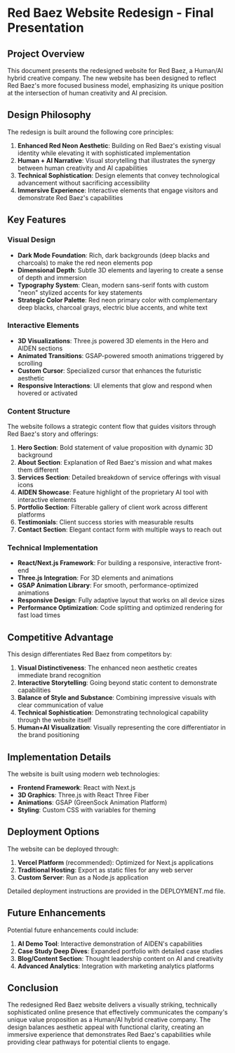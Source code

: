 # Red Baez Website Redesign - Final Presentation

## Project Overview

This document presents the redesigned website for Red Baez, a Human/AI hybrid creative company. The new website has been designed to reflect Red Baez's more focused business model, emphasizing its unique position at the intersection of human creativity and AI precision.

## Design Philosophy

The redesign is built around the following core principles:

1. **Enhanced Red Neon Aesthetic**: Building on Red Baez's existing visual identity while elevating it with sophisticated implementation
2. **Human + AI Narrative**: Visual storytelling that illustrates the synergy between human creativity and AI capabilities
3. **Technical Sophistication**: Design elements that convey technological advancement without sacrificing accessibility
4. **Immersive Experience**: Interactive elements that engage visitors and demonstrate Red Baez's capabilities

## Key Features

### Visual Design

- **Dark Mode Foundation**: Rich, dark backgrounds (deep blacks and charcoals) to make the red neon elements pop
- **Dimensional Depth**: Subtle 3D elements and layering to create a sense of depth and immersion
- **Typography System**: Clean, modern sans-serif fonts with custom "neon" stylized accents for key statements
- **Strategic Color Palette**: Red neon primary color with complementary deep blacks, charcoal grays, electric blue accents, and white text

### Interactive Elements

- **3D Visualizations**: Three.js powered 3D elements in the Hero and AIDEN sections
- **Animated Transitions**: GSAP-powered smooth animations triggered by scrolling
- **Custom Cursor**: Specialized cursor that enhances the futuristic aesthetic
- **Responsive Interactions**: UI elements that glow and respond when hovered or activated

### Content Structure

The website follows a strategic content flow that guides visitors through Red Baez's story and offerings:

1. **Hero Section**: Bold statement of value proposition with dynamic 3D background
2. **About Section**: Explanation of Red Baez's mission and what makes them different
3. **Services Section**: Detailed breakdown of service offerings with visual icons
4. **AIDEN Showcase**: Feature highlight of the proprietary AI tool with interactive elements
5. **Portfolio Section**: Filterable gallery of client work across different platforms
6. **Testimonials**: Client success stories with measurable results
7. **Contact Section**: Elegant contact form with multiple ways to reach out

### Technical Implementation

- **React/Next.js Framework**: For building a responsive, interactive front-end
- **Three.js Integration**: For 3D elements and animations
- **GSAP Animation Library**: For smooth, performance-optimized animations
- **Responsive Design**: Fully adaptive layout that works on all device sizes
- **Performance Optimization**: Code splitting and optimized rendering for fast load times

## Competitive Advantage

This design differentiates Red Baez from competitors by:

1. **Visual Distinctiveness**: The enhanced neon aesthetic creates immediate brand recognition
2. **Interactive Storytelling**: Going beyond static content to demonstrate capabilities
3. **Balance of Style and Substance**: Combining impressive visuals with clear communication of value
4. **Technical Sophistication**: Demonstrating technological capability through the website itself
5. **Human+AI Visualization**: Visually representing the core differentiator in the brand positioning

## Implementation Details

The website is built using modern web technologies:

- **Frontend Framework**: React with Next.js
- **3D Graphics**: Three.js with React Three Fiber
- **Animations**: GSAP (GreenSock Animation Platform)
- **Styling**: Custom CSS with variables for theming

## Deployment Options

The website can be deployed through:

1. **Vercel Platform** (recommended): Optimized for Next.js applications
2. **Traditional Hosting**: Export as static files for any web server
3. **Custom Server**: Run as a Node.js application

Detailed deployment instructions are provided in the DEPLOYMENT.md file.

## Future Enhancements

Potential future enhancements could include:

1. **AI Demo Tool**: Interactive demonstration of AIDEN's capabilities
2. **Case Study Deep Dives**: Expanded portfolio with detailed case studies
3. **Blog/Content Section**: Thought leadership content on AI and creativity
4. **Advanced Analytics**: Integration with marketing analytics platforms

## Conclusion

The redesigned Red Baez website delivers a visually striking, technically sophisticated online presence that effectively communicates the company's unique value proposition as a Human/AI hybrid creative company. The design balances aesthetic appeal with functional clarity, creating an immersive experience that demonstrates Red Baez's capabilities while providing clear pathways for potential clients to engage.
